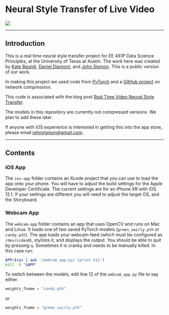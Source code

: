 # Neural Style Transfer of Live Video

<img src="https://imgur.com/pT3YfW8.gif"/>

---

## Introduction

This is a real time neural style transfer project for EE 461P Data Science Principles, at the University of Texas at Austin. The work here was created by [Kate Baumli](https://www.linkedin.com/in/katebaumli/), [Daniel Diamont](https://www.linkedin.com/in/daniel-diamont/), and [John Sigmon](https://www.linkedin.com/in/john-sigmon/). This is a public version of our work.

In making this project we used code from [PyTorch](https://github.com/pytorch/examples) and a [GitHub project](https://github.com/peterliht/knowledge-distillation-pytorch) on network compression.

This code is associated with the blog post [Real Time Video Neural Style Transfer](https://towardsdatascience.com/real-time-video-neural-style-transfer-9f6f84590832).

The models in this repository are currently not compressed versions. We plan to add these later.

If anyone with iOS experience is interested in getting this into the app store, please email johnsigmon@gmail.com.

---

## Contents

### iOS App

The `ios-app` folder contains an Xcode project that you can use to load the app onto your phone. You will have to adjust the build settings for the Apple Developer Certificate. The current settings are for an iPhone XR with iOS 12.1. If your settings are different you will need to adjust the target OS, and the Storyboard.
    
### Webcam App

The `webcam-app` folder contains an app that uses OpenCV and runs on Mac and Linux. It loads one of two saved PyTorch models (`green_swirly.pth` or `candy.pth`). The app loads your webcam feed (which must be configured as `/dev/video0`), stylizes it, and displays the output. You should be able to quit by pressing `q`. Sometimes it is cranky and needs to be manually killed. In this case run:

```bash
APP=$(ps | awk '/webcam_app.py/ {print $1}')
kill -9 "$APP"
```

To switch between the models, edit line 12 of the `webcam_app.py` file to say either 

```python
weights_fname = "candy.pth"
```

or

```python
weights_fname = "green_swirly.pth"
```
